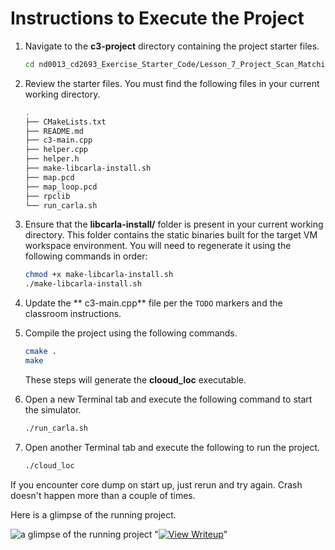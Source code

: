 # Instructions to Execute the Project

1. Navigate to the **c3-project** directory containing the project starter files.
    ```bash
    cd nd0013_cd2693_Exercise_Starter_Code/Lesson_7_Project_Scan_Matching_Localization/c3-project
    ```


2. Review the starter files. You must find the following files in your current working directory.
    ```bash
    .
    ├── CMakeLists.txt
    ├── README.md
    ├── c3-main.cpp
    ├── helper.cpp
    ├── helper.h
    ├── make-libcarla-install.sh
    ├── map.pcd
    ├── map_loop.pcd
    ├── rpclib
    └── run_carla.sh
    ```


3. Ensure that the **libcarla-install/** folder is present in your current working directory. This folder contains the static binaries built for the target VM workspace environment. You will need to regenerate it using the following commands in order:
    ```bash
    chmod +x make-libcarla-install.sh
    ./make-libcarla-install.sh
    ```



4. Update the ** c3-main.cpp** file per the `TODO` markers and the classroom instructions. 


5. Compile the project using the following commands. 

    ```bash
    cmake .
    make
    ```
    These steps will generate the **clooud_loc** executable. 


6. Open a new Terminal tab and execute the following command to start the simulator.

    ```bash
    ./run_carla.sh
    ```  


7. Open another Terminal tab and execute the following to run the project.
    ```bash
    ./cloud_loc 
    ```
If you encounter core dump on start up, just rerun and try again. Crash doesn't happen more than a couple of times. 



Here is a glimpse of the running project.

![a glimpse of the running project](../../assets/L7_Project.png)
"[![View Writeup](https://img.shields.io/badge/View-PDF-blue)](writeup.pdf)" 
